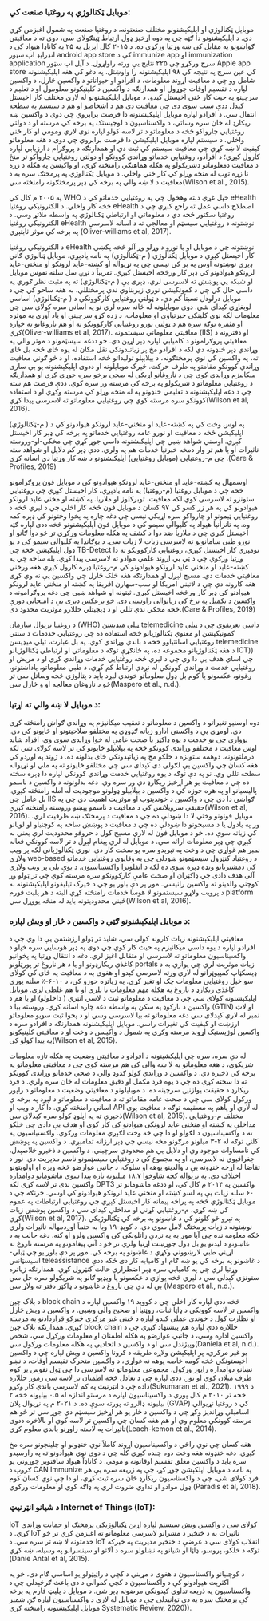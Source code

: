 ### موبایل ټکنالوژي په روغتیا صنعت کي:

موبایل ټکنالوژي او اپلیکېشنونو مختلف صنعتونه، د روغتیا صنعت په شمول اغېزمن کړي دي. د اپلیکیشنونو دا ګټه چي په دوه اړخیز ډول ارتباط ټینګولای سي، دوی ته د معافیتي ګواښونو په مقابل کي ښه وړتیا ورکړې ده. د ۲۰۱۵ کال اپریل په  ۲۵ په کاناډا هیواد کي د انډرایډ اپ سټور android app store کې د immunize app او immunization application  سرچ ورکړو چې ۲۲۵ نتایح یې ورته راواړول. د آپل اپ سټور Apple app store کي عین سرچ په نتیجه کي ۹۸ اپلیکیشنونه را واوښتل. په دغو کي هغه اپلیکیشنونه شامل وو چي د معافیت اړوند معلومات، د افرادو او حیواناتو د واکسین څارل، د واکسین لپاره د تقسیم اوقات جوړول او همدارنګه د واکسین د کلینیکونو معلومول او د تعلیم د سرچینو په حیث کار ځني اخیستل کېدو. د موبایل اپلیکیشنونو له لاري مختلف کار اخیستل کېدل ددې سبب سوی دی چي معافیت دي هم د اشخاصو او هم د سیستم په سطحه انتقال سي. د افرادو لپاره موبایل اپلیکیشنونه دا فرصت برابروي چي دوی د واکسین ښه ریکارډ له ځان سره وساتي، د واکسناسیون د لوجیستک په برخه کي مرسته او د دولتي روغتیايي چارواکو څخه د معلوماتو د تر لاسه کولو لپاره نوې لاري ومومي او کار ځني واخلي. د سیستم لپاره موبایل اپلیکیشن دا فرصت برابروي چي دوی د هغه معلوماتو کیفیت لا ښه کړي چي معافیت سیستم کي ثبت دي او همدارنګه د پروګرام د ارزیابي لپاره کارول کېږي؛ د افرادو، روغتیايي خدماتو وړاندي کوونکو او دولتي روغتیايي چارواکو تر منځ د معافیت دمعلوماتو دشریکولو په هکله هماهنګي رامنځته کړي، او واکیسن په هکله د زړه نا زړه توب له منځه وړلو کي کار ځني واخلي. د موبایل ټکنالوژي په پرمختګ سره به د معافیت د لا ښه والي په برخه کي ډېر پرمختګونه رامنځته سي(Wilson et al., 2015).

په ۲۰۰۵ م کال کي WHO خپل غړي دېته وهڅول چي په روغتیايي خدماتو کي د eHealth څخه کار واخلي. د الکترونیکي روغتیا eHealth اصطلاح داسي عمل ته راجع کېږي چي د روغتیا سکتور څخه دي د معلوماتي او ارتباطي ټکنالوژي په واسطه ملاتړ وسي. د الکترونیکي روغتیا eHealth نوښتونه د روغتیايي سیسټم او معالجې ته د اسانه لاسرسي په برخه کي موثر ثابتېږي (Oliver-williams et al, 2017).

د الکترونیکي روغتیا eHealth نوښتونه چي د موبایل او یا نورو د وړلو وړ آلو څخه پکښې کار اخیستل کېږي د موبایل ټکنالوژي ( م-ټکنالوژي) په نامه یادېږي. موبایل ټنالوژي ګاني ډیری نوښتونه اوس په بر کي نیسي چي په نړیواله او کښته-عاید لرونکو او منځني-عاید لرونکو هیوادونو کي ډېر کار ورڅخه اخیستل کيږي. تقریباً د نړۍ سل سلنه نفوس موبایل او شبکه یي پوښښ ته لاسرسی لري، ډېری یې ( م-ټکنالوژي) ته په مثبت نظر ګوري په داسي حال کي چي د کمونکیشن نوري زیربناوي ندي پرمختللې. به هغه ساحو کي چي د موبایل درلودل نسبتاً کم دي، د ټولني روغتیايي کارکوونکي د ( م-ټکنالوژي) اساسي لوبغاړي کېدای شي. دوی موبایلونه له ځانه سره لري نو په اساني سره کولای سي چي معلومات لکه نوي کلینکي خبرتیاوي او معلومات، د زده کړو سرچینې او یاد آوري په موثره او مثمره توګه سره هم د ټولني نورو روغتیايي کارکوونکو ته او هم ناروغانو ته خپاره کړي(Oliver-williams et al, 2017).
معافیتي معلوماتي سیسټمونه (IIS) او دفترونه د معافیتي پروګرامونو د کامیابي لپاره ډېر اړین دي. خو ددغه سیسټمونو د موثر والي په وړاندي ډېر خنډونه دي لکه د افرادو مخ پر زیاتېدونکی نقل مکان له یوه ځای څخه بل ځای ته، په واکسین کي نوي پرمختګونه، د بیلابېلو تولیداتو څخه استفاده، او د څو ګوني معافیت وړاندي کوونکو مقامتو په طرف حرکت. ځیرک موبایلونه او ددوی اپلیکېشنونه یو بې ساری میکانیزم وړاندي کوي چي د ناروغانو اړیکي له صحي برخو سره جوړي کړي او همدارنګه د روغتیايي معلوماتو د شریکولو په برخه کي مرسته ور سره کوي. ددې فرصت هم سته چي د دغه اپلیکېشنونه د تعلیمي خنډونو په له منځه وړلو کي مرسته وکړي او د استفاده کوونکو سره مرسته کوي چي روغتیايي معلوماتو ته لاسرسی پیدا کړي(Wilson et al, 2016).

په اوس وخت کي په کښته-عاید او منځني-عاید لرونکو هیوادونو کي د ( م-ټکنالوژي) اپلیکیشن څخه د معافیت او نورو عامه روغتیايي خدماتو په برخه کي ډېر کار اخیستل کېږي. اوسني شواهد ښيي چي اپلیکېشنونه داسي جوړ کړي چي مخکي-او-وروسته تاثیرات او یا هم تر وار دمخه خبرتیا خدمات هم په ولري. ددې ډېر کم دلایل او شواهد سته چي م-روغتیايي (موبایل روغتیايي) اپلیکېشنونو د ښه کار وړتیا دي اسانه کړي .(Care & Profiles, 2019)

اوسمهال په کښته-عاید او منځني-عاید لرونکو هیوادونو کي  د موبایل فون پروګرامونو څخه چي د موبایل روغتیا (م-روغتیا) په نامه یادېږي، کار اخیستل کېږي چي روغتیايي ستونزو ته لاسرسی کوي لکه معافیت، توبرکلوز او ملاریا. په کښته او مځني عاید لرونکو هیوادونو کي په هر زر کسو کي ۹۷ کسان د موبایل فون څخه کار اخلي چي د لیري څخه د روغتیايي ټیمونو او چارواکو سره اړیکي نیسي چي دغه چاره په پخوا وختونو کي ډېره کمه وه. په تانزانیا هیواد په کلیوالي سیمو کي د موبایل فون اپلیکیشنونو څخه ددې لپاره ګټه اخیستل کېږي چي د ملاریا ضد دوا د کشف په هکله معلومات ورکړي تر څو دوا ګانو او نورو طبي سامانونو ته لاسرسی زیات لا زیات سي. د یوګانډا په کلیوالي سیمو کي د یو ډول اپلیکېشن څخه چي TB-Detect نومېږي کار اخیستل کېږي، روغتیايي کارکوونکو ته دا وړتیا ورکوي چي د ټي بي اړوند علمي موادو ته لاسرسی پیدا کړي. بله ساحه چي په کښته-عاید او منځني عاید لرونکو هیوادونو کي م-روغتیا ډېره کارول کېږي هغه ورځني معافیتي خدمات دي. مسیج لېږل او همدارنګه هغه خلک څارل چي واکسین یې نه وي کړی هغه کارونه دي چي د لاتیني امریکا او سب-سهارن افریقا په کښته او منځني عاید لرونکو هیوادنو کي ډېر کار ورڅخه اخیستل کېږي. ثبتونه او شواهد ښيي چي دغه پروګرامونه د واکسین د تکمیل په نرخ کي زیاتوالی راوستی دی. خو برعکس دیری یې د امتحاني دورې څخه مخکي ندي تللي او د ډیجیتلي حللارو موثریت محدود دی.(Care & Profiles, 2019)

د روغتیا نړیوال سازمان (WHO) ټیلي میډیسن telemedicine داسي تعریفوي چي د ټیلي کمونیکېشن او معنوي ټکنالوژیانو څخه استفاده ده چي روغتیايي خددمات د سنتي روغتیايي اسانتیاوو څخه د باندي وړاندي کوي. په بل عبارت، تیلي میډیسن telemedicine د هغه ټکنالوژیانو مجموعه ده، په ځانګړې توګه د معلوماتي او ارتباطي ټکنالوژیانو ICT)) چي اساي هدف یې دا وي چي د لیري څخه روغتیايي خدمات وړاندي کړي او د مریض او روغتیايي خدمت د وړاندي کوونکي له نږدې ارتباط کم کړي. د طبي معلوماتو، یاداښتونو، ږغونو، عکسونو یا کوم بل ډول معلوماتو خوندي لېږد باید د پتالوژي څخه وساتل سي تر څو د ناروغان معالجه او و څارل سي(Maspero et al., n.d.).

### د موبایل لا ښه والي ته اړتیا:
دوه اوسنیو تغیراتو د واکسین د معلوماتو د تعقیب میکانیزم په وړاندي ګواښ رامنځته کړی دی. لومړی یې د واکسني ادارو زیاته ګډوډي په مختلفو صلاحیتونو او ځایونو کي دی. یوواري چي یو خدمت د یوه ډاکټر یا صحت عامې له خوا وړاندي سوی وي، افراد شاید اوس معافیت د مختلفو وړاندی کوونکو څخه په بېلابېلو ځایونو کي تر لاسه کولای شي لکه درملتونونه. دوهمه ستونزه د خلکو مخ په زیاتېدونکي ځای بدلونه ده. د ژوند په اوږدو کي هغه کسان چي واکسین یې لګولی دی کېدای سي چي مختلفو ځایونو ته په ملي او نړیواله سطحه تللي وي. نو په دې توګه د یوه روغتیايي خدمت وړاندي کوونکي لپاره دا ډېره سخته ده چي د معافیت یو هر اړخیز ریکارډ دي ور سره وي. دغه بدلونونه د واکسین د ناسمو پالیسیانو او په هره حوزه کي د واکسین د بیلابیلو ډولونو موجودیت له امله رامنځته کېږي. بل عامل چي IIS ګواښي دا دی چي د واکسین د خوندیتوب او موثریت اهمیت دی چي په حقیقي سرویلانس کي د معافیت د ناسمو پېښو وروسته رامنځته کېږي(Wilson et al, 2016).
موبایل فونونو وختي لا دا ښودلې ده چي د معافیت د پرمختګ ښه ظرفیت لري. ور په یادول یا د مسیجونو دا ښودلې ده چي د معافیت د پوښښ ساحه په کوچنیاو او لویانو کي زیاته سوې ده. خو د موبایل فون له لاري مسیج کول د حروفو محدودیت لري یعني نه کېږي چي ډېر معلومات ارائه سي. د موبایل له لري پیغام لېږل د تر لاسه کوونکي فعاله نمبر هم غواړي چي د وخت په تېرېدو سره یو سخت کار دی. نوري ټکنالوژیاني لکه پر ویب ولاړي web-based د روغتیاد کنټرول سیسټمونو ښودلي چي په وقایوي روغتیايي خدماتو کي دمشتریانو ونډه ډېره سوې ده لکه د انفلونزا واکسیناسیون. د یوې بلي پر ویب ولاړي آلې هدف دادی چي ډاکټران او صحت عامې کارکوونکو سره مرسته کوي چي تر ټولو وړ کوچني والدینو ته واکسین رانیسي. موږ پر دې باور یو چي د ځیرک تیلیفونو اپلیکېشنونه به د پرویب ولاړو سیستمونو لا هوسا خدمات رامنځته کړي البته د هر پلیت فورم platform ځیني محدودیتونه باید له منځه یووړل سي(Wilson et al, 2016).

### د موبایل اپلیکېشنونو ګټي د واکسین د څار او ویش لپاره:
معافیتي اپلیکېشنونه زیات کارونه کولی سي، شاید تر ټولو ارزښتمن یې دا وي چي د افرادو لپاره د یوه داسي میکانیزم په حیث کار کوي چي دوی په ډېر هوسايي سره خپلو د واکسیناسیون معلوماتو ته لاسرسی او متقابل اغیز لري. دغه د انتقال وړتیا په پخوانیو کاغذي ریکارډونو او یا د هر ناروغ تر پورټلونو portals زیات موثریت لري چي یوازي به د ډیسکټاپ کمپیوټرانو له لاري ورته لاسرسی کېدو او هغوی به د معافیت په ځای کي کولای سو خپل روغتیايي معلومات چک او تغیر کړي. په زیاتره حوزو کي، د ۱۰-۶-٪ سلنه پوري کاغذي ریکارډ د ناروغ په هکله مهم معلومات یا نلري او یا هم غلطي لري. موبایل اپلیکېشنونه کولای سي چي د معافیت د معلوماتو ثبت د لاسي انټري ( داخلولو) او یا هم د واکسین د بارکوډ په سکن په واسطه دغه چاره اسانه کړي. وروسته بیا د (GTIN) او لاټ نمبر له لاري کېدلای سي دغه معلوماتو ته بیا لاسرسی وسي او د پخوا ثبت سویو معلوماتو ارزښت او کیفیت کي تغیرات راسي. موبایل اپلیکیشنونه همدارنګه د افرادو سره د واکسین لوژیستیک اړوند مرسته وکړي په شمول د واکیسن د وخت او د معافیتي کلینیکونو په پیدا کولو کي(Wilson et al, 2015). 

له دې سره، سره چي اپلیکشینونه د افرادو د معافیتي وضعیت په هکله تازه معلومات شریکوي، د هغه معلوماتو په لا ښه والي کي هم مرسته کوي چي د معافیتي معلوماتو په برخه کي ذخیره دي. د واکسین د وړاندي کولو ګډوډ والي د صحي خدماتو وړاندی کوونکو ته دا سخته کړې ده چي د یوه فرد مکمل او دقیق معلومات له ځان سره ولري. د فرد ریکارډ د حقیقت یوازنیۍ سرچینه ده. د موبایلونو د معافیتي وضعیت د معلوماتو د راپور ورکول کولای سي چي د صحت عامه مقاماتو ته د معافیت د معلوماتو د لېږد په برخه ي اسانی رامنځته کړي. دا کار د ویب او API له لاري او یاهم په مسقیمه توګه د معافیت یوې ذخیرې ته په اپلوډ کولو سره کېدلای سي(Wilson et al, 2015).
مختلف م-روغتیايي مداخلې په کښته او منځني عاید لرونکي هیوادنو کي کار کوي او هدف یې دادی چي خلکو ته د واکسیناسیون د لګولو او دا چي څه وخت لګېږي معلومات ورکوي. واکسنیاسیون په کلنۍ توګه له ۲-۳ میلونو مرګونو مخه نیسي چي ډېر ارزانه تمامېږي. د واکسین په پوښښ کي نامساوات موجود وي او دلایل یې هم محدودي سرچینې، د واکسین د ذخیرو خلاصېدل، جغرافیوي نه لاسرسی، او په مجموع کي د روغتیايي سیسټمونو ناسم مدیریت دي. نور د تقاضا له اړخه خنډونه یې د والدینو پوهه او سلوک، د جانبي عوارضو څخه ویره او اولویتونو اختلاف دي. په نړیواله کچه شاوخوا ۱۸.۷ میلیونه تازه پیدا سوي ماشومانو دوامداره واکسین ندی تر لاسه کړی لکه DPT3 واکسین په ۲۰۱۴ م کال کي، او ددغه ماشومانو تر ۶۰ سلنه زیات یې په لسو کښته او منځني عاید لرونکو هیوادونو کي اوسي. څرنګه چي د موبایل ټکنالوژي څخه په پراخه پیمانه کار اخیستل کېږي چي روغتیايي ارتباطات په عموم کي ښه کړي، م-روغتیايي کړني او مداخلې کیدای سي د واکسین پوښښ زیات کړي(Wilson et al, 2017).
په تېرو څو کلونو کي د غاښونو په برخه کي ټکنالوژیکي نوښتونه د زیات پرمختګ لامل سوي دي. د کویډ-۱۹ وبا به حتماً اوږدمهاله تاثیرات ولري ځکه معلومه نده چي آیا موږ به په نږدې راتلونکي کي واکسین ولرو او کنه. دغه حالت به د غاښونو د لیدنو یو بل ډول جوړښت اړتیا ولري تر څو د آني پیغامونو په مرسته ناروغ ته اړیني طبي لارښووني وکړي د غاښونو په برخه کي. موږ پر دې باور یو چي ټیلي-اسیسټانس teleassistance د غاښونو په برخه کي یو ښه  ګام او کامیابه کار دی ځکه ددې وړتیا لري چي په کامیابي سره ډېر اضطراري حالت کنټرول کړي. همدارنګه زیاتره ستونزي کېدلی سي د لیري څخه یوازي د عکسونو یا ویډیو ګانو په شریکولو سره حل سي بې له دې چي ناروغ د غاښونو د ډاکټر دفتر ته ولاړ سي
(Maspero et al., n.d.).

د بلاک چین block chain څخه ددې لپاره کار اخلي چي د کووید ۱۹ واکسین لپاره د واکسین تر لاسه کوونکي د ډاټا ثبات، روڼتیا او صحیح والی وښيي. د واکسین د ویش څارل او نظارت کول د خوندي عملي کېدو لپاره د ځیني غیر مرکزي ځیرکو قراردادنو په مرسته کېږي. همدارنګه بلاک چېن block chain حللاره ددې لپاره هم پیشنهاد کېږي چي د واکسین اداره وسي، د جانبي عوارضو په هکله اطمنان او معلومات ورکړل سي، شخص وپیژندل سي او د واکسین د اتحاديې په هکله معلومات ورکول سي(Daniela et al, n.d.).
یو غیر مرکزي، پر اپلیکېشن ولاړه طریقه د کرونا واکسین د ویش لپاره چي د واکسین اخیستونکي څخه کومه خاصه پوهه نه غواړي، د واکسین متحرک تقیسم اوقات، د نښو نښانو دوامداره راپور ورکول، مجموعي معلوماتو ته لاسرسی دا چي ټول نفوس پر کوم طرف میلان کوي او نور. ددې لپاره چي د تعادل څخه اطمنان تر لاسه سي زموږ حللاره داده چي د انټرنیټ په کم لاسرسي باندي کار وکړو(Sukumaran et al., 2021).
د ۱۹۹۹ څخه تر ۲۰۱۰ م کال پوري د واکسیناسیون لپاره د مرستو اندازه له ۰.۵ بیلیونه څخه ۲ بیلیونه ډالرو ته پورته سوې ده. د ۲۰۲۱ م په نړیوال پلان (GVAP) کي د روغتیا نړیوالي اسامبلې وړاندیز وکړ چي د واکسین د څار یو هر اړخیز سیسټم دي جوړ سي تر څو هم مرسته کوونکي معلوم وي او هم هغه کسان چي واکسین تر لاسه کوي او بالاخره ددوی تاثیرات په لاسته راوړنو باندي معلوم کړي(Leach-kemon et al., 2014).

هغه کسان چي نوي راځي د واکسیناسیون اړوند کاملاً نوي خنډونو او چلینجونو سره مخ کيږي. دغه خنډونه هغه وخت دوه چنده کېږي کله چي د دوی نوي هیوادونو ته په رارسېدو سره باید د واکسین مغلق تقسیم اوقاتونه و مومي. د کاناډآ هیواد سافتویر  جوړوني یو ګروپ د CAN Immunize په نامه د موبایل اپلکېشن جوړ کړ، چې په زریعه سره یې هر فرد کولای شی، چې د واکسناسیون ریکارډ ځان سره ثبت کړي، او دا چې نوي کسان کوم ډول موادو او تداوي ضروت لري په ډاګه کوي او معلومات ورکوي (Paradis et al, 2018).


### د شیانو انټرنیټ Internet of Things (IoT): 
 
 IoT کولای سي د واکسین ویش سیستم لپاره اړین ټکنالوژیکي پرمختګ او حمایت وړاندي کړي. د IoT تاثیرات به د ځنځیر د مشرانو لاسرسی معلوماتو ته اغېزمن کړي تر څو خدمتونه  لا ښه تر سره سي. د IoT انقلاب کولای سي د عرضې د ځنځیر مدیریت په ځیرکه توګه د خلکو، پروسو، ډاټا او شیانو په نښلولو سره د آلاتو او سینسرانو په وسیله، ښه کړي 
(Danie Antal et al, 2015).

د کوچنیانو واکسناسیون د هغوی د مړبني د کچي د راټیټولو یو اساسي ګام دی، خو په اکثریت هیوادونو کې د واکسناسیون د کچي کموالی د دې باعث ګرځېدلی چې د واکسناسیون په ذریعه تداوي کیدونکي مرضونه ډېر شي. د موبایل د پلیټ فارم په برخه کې پرمختګ سره په دې توانیدلي چې د موبایل له لاري د واکسناسیون لپاره ګڼ شمېر موبایل اپلیکیشنونه رامنځته کړي Systematic Review, 2020)).
